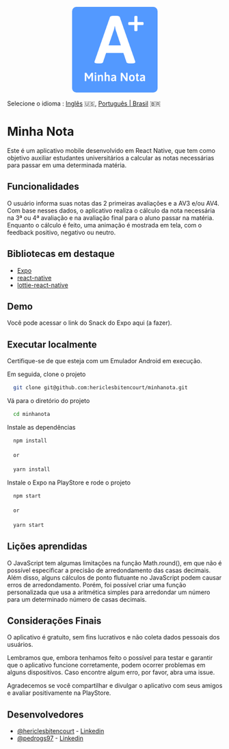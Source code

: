 
<p align="center">
  <img src="./assets/images/Logo/Logo.png" alt="Minha Nota Logo" width="200" height="200" style="border-radius: 10px;"/>
</p>

Selecione o idioma : [Inglês](/docs/en/README.md) :us:, [Português | Brasil](https://github.com/hericlesbitencourt/minhanota) :brazil:

# Minha Nota

Este é um aplicativo mobile desenvolvido em React Native, que tem como objetivo auxiliar estudantes universitários a calcular as notas necessárias para passar em uma determinada matéria.




## Funcionalidades

O usuário informa suas notas das 2 primeiras avaliações e a AV3 e/ou AV4. Com base nesses dados, o aplicativo realiza o cálculo da nota necessária na 3ª ou 4ª avaliação e na avaliação final para o aluno passar na matéria. Enquanto o cálculo é feito, uma animação é mostrada em tela, com o feedback positivo, negativo ou neutro.

## Bibliotecas em destaque

* [Expo](https://expo.dev/)
* [react-native](https://reactnative.dev/)
* [lottie-react-native](https://github.com/lottie-react-native/lottie-react-native)


## Demo

Você pode acessar o link do Snack do Expo aqui (a fazer).


## Executar localmente

Certifique-se de que esteja com um Emulador Android em execução.

Em seguida, clone o projeto


```bash
  git clone git@github.com:hericlesbitencourt/minhanota.git
```

Vá para o diretório do projeto

```bash
  cd minhanota
```

Instale as dependências

```bash
  npm install

  or

  yarn install
```

Instale o Expo na PlayStore e rode o projeto

```bash
  npm start

  or

  yarn start
```


## Lições aprendidas

O JavaScript tem algumas limitações na função Math.round(), em que não é possível especificar a precisão de arredondamento das casas decimais. Além disso, alguns cálculos de ponto flutuante no JavaScript podem causar erros de arredondamento. Porém, foi possível criar uma função personalizada que usa a aritmética simples para arredondar um número para um determinado número de casas decimais.
## Considerações Finais

O aplicativo é gratuito, sem fins lucrativos e não coleta dados pessoais dos usuários.

Lembramos que, embora tenhamos feito o possível para testar e garantir que o aplicativo funcione corretamente, podem ocorrer problemas em alguns dispositivos. Caso encontre algum erro, por favor, abra uma issue.

Agradecemos se você compartilhar e divulgar o aplicativo com seus amigos e avaliar positivamente na PlayStore.

## Desenvolvedores

- [@hericlesbitencourt](https://www.github.com/hericlesbitencourt) - [Linkedin](https://www.linkedin.com/in/hericlesbitencourt/)
- [@pedrogs97](https://www.github.com/pedrogs97) - [Linkedin](https://www.linkedin.com/in/pedro-gustavo-santana/)

